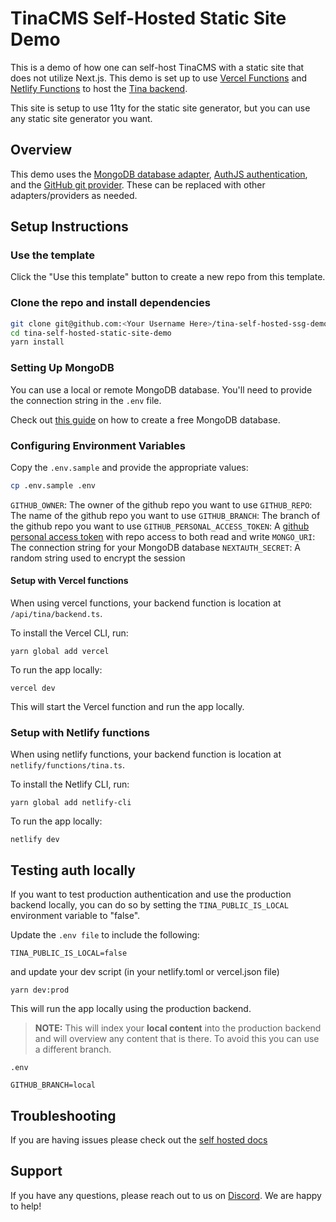 # TinaCMS Self-Hosted Static Site Demo

This is a demo of how one can self-host TinaCMS with a static site that does not utilize Next.js. This demo is set up to use [Vercel Functions](https://tina.io/docs/self-hosted/tina-backend/vercel-functions/) and [Netlify Functions](https://tina.io/docs/self-hosted/tina-backend/netlify-functions/) to host the [Tina backend](https://tina.io/docs/self-hosted/overview/).

This site is setup to use 11ty for the static site generator, but you can use any static site generator you want.

## Overview

This demo uses the [MongoDB database adapter](https://tina.io/docs/reference/self-hosted/database-adapter/mongodb/), [AuthJS authentication](https://tina.io/docs/reference/self-hosted/authentication-provider/next-auth/), and the [GitHub git provider](https://tina.io/docs/reference/self-hosted/git-provider/github/). These can be replaced with other adapters/providers as needed.

## Setup Instructions

### Use the template

Click the "Use this template" button to create a new repo from this template.

### Clone the repo and install dependencies

```bash
git clone git@github.com:<Your Username Here>/tina-self-hosted-ssg-demo.git
cd tina-self-hosted-static-site-demo
yarn install
```

### Setting Up MongoDB

You can use a local or remote MongoDB database. You'll need to provide the connection string in the `.env` file.

Check out [this guide](https://www.mongodb.com/basics/create-database) on how to create a free MongoDB database.

### Configuring Environment Variables

Copy the `.env.sample` and provide the appropriate values:

```bash
cp .env.sample .env
```

`GITHUB_OWNER`: The owner of the github repo you want to use
`GITHUB_REPO`: The name of the github repo you want to use
`GITHUB_BRANCH`: The branch of the github repo you want to use
`GITHUB_PERSONAL_ACCESS_TOKEN`: A [github personal access token](https://docs.github.com/en/authentication/keeping-your-account-and-data-secure/managing-your-personal-access-tokens#creating-a-fine-grained-personal-access-token) with repo access to both read and write
`MONGO_URI`: The connection string for your MongoDB database
`NEXTAUTH_SECRET`: A random string used to encrypt the session

#### Setup with Vercel functions

When using vercel functions, your backend function is location at `/api/tina/backend.ts`.

To install the Vercel CLI, run:

```
yarn global add vercel
```

To run the app locally:

```
vercel dev
```

This will start the Vercel function and run the app locally.

### Setup with Netlify functions

When using netlify functions, your backend function is location at `netlify/functions/tina.ts`.

To install the Netlify CLI, run:

```
yarn global add netlify-cli
```

To run the app locally:

```
netlify dev
```

## Testing auth locally

If you want to test production authentication and use the production backend locally, you can do so by setting the `TINA_PUBLIC_IS_LOCAL` environment variable to "false".

Update the `.env file` to include the following:

```
TINA_PUBLIC_IS_LOCAL=false
```

and update your dev script (in your netlify.toml or vercel.json file)

```
yarn dev:prod
```

This will run the app locally using the production backend.

> **NOTE:** This will index your **local content** into the production backend and will overview any content that is there. To avoid this you can use a different branch.

`.env`

```.env
GITHUB_BRANCH=local
```

## Troubleshooting

If you are having issues please check out the [self hosted docs](https://tina.io/docs/self-hosted/overview/)

## Support

If you have any questions, please reach out to us on [Discord](https://discord.com/invite/zumN63Ybpf). We are happy to help!

